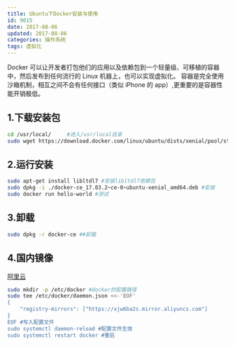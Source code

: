 ```yaml
---
title: Ubuntu下Docker安装与使用
id: 9015
date: 2017-08-06
updated: 2017-08-06
categories: 操作系统
tags: 虚拟化
---
```


Docker 可以让开发者打包他们的应用以及依赖包到一个轻量级、可移植的容器中，然后发布到任何流行的 Linux 机器上，也可以实现虚拟化。
容器是完全使用沙箱机制，相互之间不会有任何接口（类似 iPhone 的 app）,更重要的是容器性能开销极低。
<!--more-->
## 1.下载安装包
```bash
cd /usr/local/     #进入/usr/local目录
sudo wget https://download.docker.com/linux/ubuntu/dists/xenial/pool/stable/amd64/docker-ce_17.03.2~ce-0~ubuntu-xenial_amd64.deb
```
## 2.运行安装
```bash
sudo apt-get install libltdl7 #安装libltdl7依赖包
sudo dpkg -i ./docker-ce_17.03.2~ce-0~ubuntu-xenial_amd64.deb #安装
sudo docker run hello-world #测试
```
## 3.卸载
```bash
sudo dpkg -r docker-ce ##卸载
```
## 4.国内镜像
[阿里云](https://cr.console.aliyun.com/#/accelerator)
```bash
sudo mkdir -p /etc/docker #docker的配置路径
sudo tee /etc/docker/daemon.json <<-'EOF'
{
	"registry-mirrors": ["https://xjw6ba2s.mirror.aliyuncs.com"]
}
EOF #写入配置文件
sudo systemctl daemon-reload #配置文件生效
sudo systemctl restart docker #重启
```
